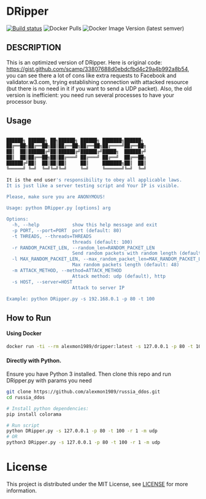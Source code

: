 # DRipper

[![Build status][actions build badge]][actions build link]
![Docker Pulls](https://img.shields.io/docker/pulls/alexmon1989/dripper)
![Docker Image Version (latest semver)](https://img.shields.io/docker/v/alexmon1989/dripper?label=DockerHub)

DESCRIPTION
-----------

This is an optimized version of DRipper.
Here is original code: https://gist.github.com/scamp/33807688d0ebdcfbd4c29a4b992a8b54,
you can see there a lot of cons like extra requests to Facebook and validator.w3.com,
trying establishing connection with attacked resource (but there is no need in it if you want to send a UDP packet).
Also, the old version is inefficient: you need run several processes to have your processor busy.

## Usage

```bash

██████╗ ██████╗ ██╗██████╗ ██████╗ ███████╗██████╗
██╔══██╗██╔══██╗██║██╔══██╗██╔══██╗██╔════╝██╔══██╗
██║  ██║██████╔╝██║██████╔╝██████╔╝█████╗  ██████╔╝
██║  ██║██╔══██╗██║██╔═══╝ ██╔═══╝ ██╔══╝  ██╔══██╗
██████╔╝██║  ██║██║██║     ██║     ███████╗██║  ██║
╚═════╝ ╚═╝  ╚═╝╚═╝╚═╝     ╚═╝     ╚══════╝╚═╝  ╚═╝

It is the end user's responsibility to obey all applicable laws.
It is just like a server testing script and Your IP is visible.

Please, make sure you are ANONYMOUS!
     
Usage: python DRipper.py [options] arg

Options:
  -h, --help            show this help message and exit
  -p PORT, --port=PORT  port (default: 80)
  -t THREADS, --threads=THREADS
                        threads (default: 100)
  -r RANDOM_PACKET_LEN, --random_len=RANDOM_PACKET_LEN
                        Send random packets with random length (default: 1
  -l MAX_RANDOM_PACKET_LEN, --max_random_packet_len=MAX_RANDOM_PACKET_LEN
                        Max random packets length (default: 48)
  -m ATTACK_METHOD, --method=ATTACK_METHOD
                        Attack method: udp (default), http
  -s HOST, --server=HOST
                        Attack to server IP

Example: python DRipper.py -s 192.168.0.1 -p 80 -t 100
```

## How to Run

#### Using Docker

```bash
docker run -ti --rm alexmon1989/dripper:latest -s 127.0.0.1 -p 80 -t 100
```

#### Directly with Python.

Ensure you have Python 3 installed. Then clone this repo and run DRipper.py with params you need

```bash
git clone https://github.com/alexmon1989/russia_ddos.git
cd russia_ddos

# Install python dependencies:
pip install colorama

# Run script
python DRipper.py -s 127.0.0.1 -p 80 -t 100 -r 1 -m udp
# OR
python3 DRipper.py -s 127.0.0.1 -p 80 -t 100 -r 1 -m udp
```

# License

This project is distributed under the MIT License, see [LICENSE](./LICENSE) for more information.

<!-- External links -->
[actions build badge]: https://github.com/alexmon1989/russia_ddos/actions/workflows/build.yml/badge.svg
[actions build link]:  https://github.com/alexmon1989/russia_ddos/actions/workflows/build.yml
